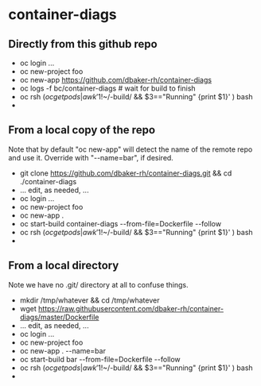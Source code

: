 # container-diags

## Directly from this github repo

* oc login ...
* oc new-project foo
* oc new-app https://github.com/dbaker-rh/container-diags
* oc logs -f bc/container-diags # wait for build to finish
* oc rsh $( oc get pods | awk '$1!~/-build/ && $3=="Running" {print $1}' ) bash
*

## From a local copy of the repo

Note that by default "oc new-app" will detect the name of the remote repo and use it.  Override with "--name=bar", if desired.

* git clone https://github.com/dbaker-rh/container-diags.git && cd ./container-diags
* ... edit, as needed, ...
* oc login ...
* oc new-project foo
* oc new-app .
* oc start-build container-diags --from-file=Dockerfile --follow
* oc rsh $( oc get pods | awk '$1!~/-build/ && $3=="Running" {print $1}' ) bash
*


## From a local directory

Note we have no .git/ directory at all to confuse things.

* mkdir /tmp/whatever && cd /tmp/whatever
* wget https://raw.githubusercontent.com/dbaker-rh/container-diags/master/Dockerfile
* ... edit, as needed, ...
* oc login ...
* oc new-project foo
* oc new-app . --name=bar
* oc start-build bar --from-file=Dockerfile --follow
* oc rsh $( oc get pods | awk '$1!~/-build/ && $3=="Running" {print $1}' ) bash
*


